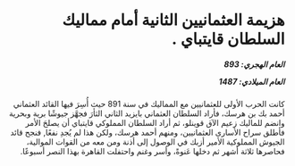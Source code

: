 <h1 dir="rtl">هزيمة العثمانيين الثانية أمام مماليك السلطان قايتباي .</h1>

<h5 dir="rtl">العام الهجري:  893

العام الميلادي: 1487

</h5>

<p dir="rtl">كانت الحرب الأولى للعثمانيين مع المماليك في سنة 891 حيث أُسِرَ فيها القائد العثماني أحمد بك بن هرسك، فأراد السلطان العثماني بايزيد الثاني الثأرَ فجهَّز جيوشًا برية وبحرية وانضم للماليك زعيم الآق قوينلو، ثم أراد السلطان المملوكي قايتباي أن يصلحَ الأمر فأطلق سراح الأسارى العثمانيين، ومنهم أحمد هرسك، ولكن هذا لم يُجدِ نفعًا, فنجح قائد الجيوش المملوكية الأمير أزبك في الوصول إلى أذنة ومن معه من القوات الموالية، فحاصرها ثلاثة أشهر ثم دخلها عَنوةً، وأسر وغنم واحتفلت القاهرة بهذا النصر أسبوعًا.</p></br>
